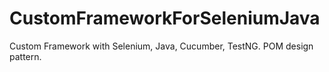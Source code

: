# CustomFrameworkForSeleniumJava
Custom Framework with Selenium, Java, Cucumber, TestNG. POM design pattern.
